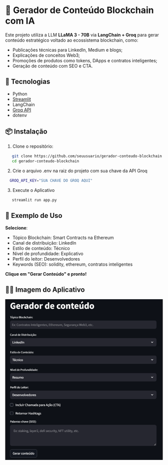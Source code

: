 # 🚀 Gerador de Conteúdo Blockchain com IA

Este projeto utiliza a LLM **LLaMA 3 - 70B** via **LangChain + Groq** para gerar conteúdo estratégico voltado ao ecossistema blockchain, como:

- Publicações técnicas para LinkedIn, Medium e blogs;
- Explicações de conceitos Web3;
- Promoções de produtos como tokens, DApps e contratos inteligentes;
- Geração de conteúdo com SEO e CTA.

## 🧠 Tecnologias

- Python
- [Streamlit](https://streamlit.io)
- LangChain
- [Groq API](https://console.groq.com/)
- dotenv

## 📦 Instalação

1. Clone o repositório:
```bash
   git clone https://github.com/seuusuario/gerador-conteudo-blockchain.git
   cd gerador-conteudo-blockchain
```

2. Crie o arquivo .env na raiz do projeto com sua chave da API Groq
```bash
  GROQ_API_KEY="SUA CHAVE DO GROQ AQUI"
```
3. Execute o Aplicativo
```bash
   streamlit run app.py
```

## 📌 Exemplo de Uso
**Selecione**:
- Tópico Blockchain: Smart Contracts na Ethereum
- Canal de distribuição: LinkedIn
- Estilo de conteúdo: Técnico
- Nível de profundidade: Explicativo
- Perfil do leitor: Desenvolvedores
- Keywords (SEO): solidity, ethereum, contratos inteligentes

**Clique em "Gerar Conteúdo" e pronto!**

## 🧑‍🏫 Imagem do Aplicativo
<img src="imagens/tela_inicial.png" alt="Tela Inicial" width="800"/>
